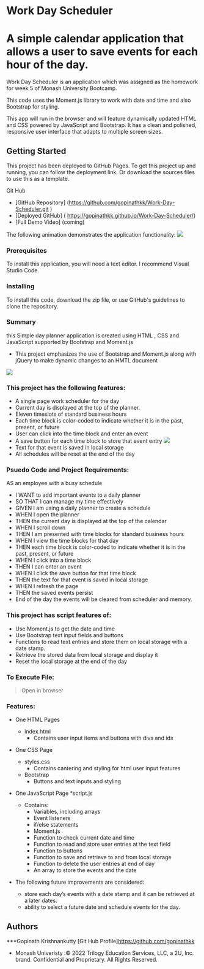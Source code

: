 # Work Day Scheduler

# A simple calendar application that allows a user to save events for each hour of the day. 

Work Day Scheduler is an application which was assigned as the homework for week 5 of Monash University Bootcamp.

This code uses the Moment.js library to work with date and time and also Bootstrap for styling.

This app will run in the browser and will feature dynamically updated HTML and CSS powered by JavaScript and Bootstrap. It has a clean and polished, responsive user interface that adapts to multiple screen sizes.

## Getting Started

This project has been deployed to GitHub Pages. To get this project up and running, you can follow the deployment link. Or download the sources files to use this as a template.

Git Hub

* [GitHub Repository] (https://github.com/gopinathkk/Work-Day-Scheduler.git )
* [Deployed GitHub] ( https://gopinathkk.github.io/Work-Day-Scheduler/)
* [Full Demo Video] (coming)

The following animation demonstrates the application functionality:
![](./Assets/Images/Animation.gif)

### Prerequisites

To install this application, you will need a text editor. I recommend Visual Studio Code. 

### Installing

To install this code, download the zip file, or use GitHub's guidelines to clone the repository. 

### Summary
this Simple day planner application is created using HTML , CSS and JavaScript supported by Bootstrap and Moment.js 
* This project emphasizes the use of Bootstrap and Moment.js along with jQuery to make dynamic changes to an HMTL document

![](./Assets/Images/MainPage.png)  

### This project has the following features: 

* A single page work scheduler for the day
* Current day is displayed at the top of the planner.
* Eleven timeslots of standard business hours
* Each time block is color-coded to indicate whether it is in the past, present, or future
* User can click into the time block and enter an event
* A save button for each time block to store that event entry
![](./Assets/Images/Editevents.png) 
* Text for that event is saved in local storage
* All schedules will be reset at the end of the day

### Psuedo Code and Project Requirements: 

AS an employee with a busy schedule
* I WANT to add important events to a daily planner
* SO THAT I can manage my time effectively
* GIVEN I am using a daily planner to create a schedule
* WHEN I open the planner
* THEN the current day is displayed at the top of the calendar
* WHEN I scroll down
* THEN I am presented with time blocks for standard business hours
* WHEN I view the time blocks for that day
* THEN each time block is color-coded to indicate whether it is in the past, present, or future
* WHEN I click into a time block
* THEN I can enter an event
* WHEN I click the save button for that time block
* THEN the text for that event is saved in local storage
* WHEN I refresh the page
* THEN the saved events persist
* End of the day the events will be cleared from scheduler and memory.

### This project has script features of:

 * Use Moment.js to get the date and time
 * Use Bootstrap text input fields and buttons
 * Functions to read text entries and store them on local storage with a date stamp.
 * Retrieve the stored data from local storage and display it 
 * Reset the local storage at the end of the day



### To Execute File:
> Open in browser

### Features: 
* One HTML Pages
    * index.html 
        * Contains user input items and buttons with divs and ids
        
* One CSS Page
    * styles.css
        * Contains cantering and styling for html user input features
    * Bootstrap
        * Buttons and text inputs and styling
        
* One JavaScript Page
    *script.js
    * Contains: 
        - Variables, including arrays 
        - Event listeners
        - if/else statements
        - Moment.js
        - Function to check current date and time
        - Function to read and store user entries at the text field
        - Function to buttons
        - Function to save and retrieve to and from local storage
        - Function to delete the user entries at end of day
        - An array to store the events and the date

* The following future improvements are considered:
    - store each day’s events with a date stamp and it can be retrieved at a later dates.
    - ability to select a future date and schedule events for the day.

          
## Authors
***Gopinath Krishnankutty [Git Hub Profile]https://github.com/gopinathkk
* Monash Univeristy :© 2022 Trilogy Education Services, LLC, a 2U, Inc. brand. Confidential and Proprietary. All Rights Reserved.

